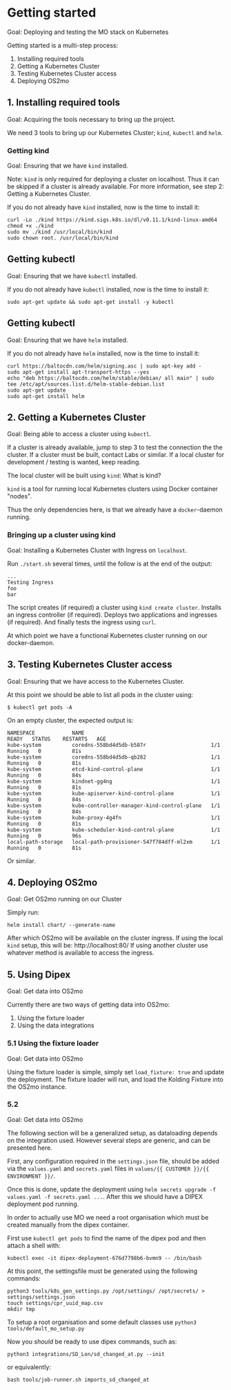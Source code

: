 <!--
SPDX-FileCopyrightText: Magenta ApS

SPDX-License-Identifier: MPL-2.0
-->

# Getting started
Goal: Deploying and testing the MO stack on Kubernetes

Getting started is a multi-step process:
1. Installing required tools
2. Getting a Kubernetes Cluster
3. Testing Kubernetes Cluster access
4. Deploying OS2mo

## 1. Installing required tools
Goal: Acquiring the tools necessary to bring up the project.

We need 3 tools to bring up our Kubernetes Cluster; `kind`, `kubectl` and `helm`.

### Getting kind
Goal: Ensuring that we have `kind` installed.

Note: `kind` is only required for deploying a cluster on localhost.
      Thus it can be skipped if a cluster is already available.
      For more information, see step 2: Getting a Kubernetes Cluster.

If you do not already have `kind` installed, now is the time to install it:
```
curl -Lo ./kind https://kind.sigs.k8s.io/dl/v0.11.1/kind-linux-amd64
chmod +x ./kind
sudo mv ./kind /usr/local/bin/kind
sudo chown root. /usr/local/bin/kind
```

## Getting kubectl
Goal: Ensuring that we have `kubectl` installed.

If you do not already have `kubectl` installed, now is the time to install it:
```
sudo apt-get update && sudo apt-get install -y kubectl
```

## Getting kubectl
Goal: Ensuring that we have `helm` installed.

If you do not already have `helm` installed, now is the time to install it:
```
curl https://baltocdn.com/helm/signing.asc | sudo apt-key add -
sudo apt-get install apt-transport-https --yes
echo "deb https://baltocdn.com/helm/stable/debian/ all main" | sudo tee /etc/apt/sources.list.d/helm-stable-debian.list
sudo apt-get update
sudo apt-get install helm
```

## 2. Getting a Kubernetes Cluster
Goal: Being able to access a cluster using `kubectl`.

If a cluster is already available, jump to step 3 to test the connection the the cluster.
If a cluster must be built, contact Labs or similar.
If a local cluster for development / testing is wanted, keep reading.

The local cluster will be built using `kind`: What is kind?

`kind` is a tool for running local Kubernetes clusters using Docker container "nodes".

Thus the only dependencies here, is that we already have a `docker`-daemon running.

### Bringing up a cluster using kind
Goal: Installing a Kubernetes Cluster with Ingress on `localhost`.

Run `./start.sh` several times, until the follow is at the end of the output:
```
...
Testing Ingress
foo
bar
```
The script creates (if required) a cluster using `kind create cluster`.
Installs an ingress controller (if required).
Deploys two applications and ingresses (if required).
And finally tests the ingress using `curl`.

At which point we have a functional Kubernetes cluster running on our docker-daemon.

## 3. Testing Kubernetes Cluster access
Goal: Ensuring that we have access to the Kubernetes Cluster.

At this point we should be able to list all pods in the cluster using:
```
$ kubectl get pods -A
```
On an empty cluster, the expected output is:
```
NAMESPACE            NAME                                         READY   STATUS    RESTARTS   AGE
kube-system          coredns-558bd4d5db-b587r                     1/1     Running   0          81s
kube-system          coredns-558bd4d5db-qb282                     1/1     Running   0          81s
kube-system          etcd-kind-control-plane                      1/1     Running   0          84s
kube-system          kindnet-gg4ng                                1/1     Running   0          81s
kube-system          kube-apiserver-kind-control-plane            1/1     Running   0          84s
kube-system          kube-controller-manager-kind-control-plane   1/1     Running   0          84s
kube-system          kube-proxy-4g4fn                             1/1     Running   0          81s
kube-system          kube-scheduler-kind-control-plane            1/1     Running   0          96s
local-path-storage   local-path-provisioner-547f784dff-ml2xm      1/1     Running   0          81s
```
Or similar.

## 4. Deploying OS2mo
Goal: Get OS2mo running on our Cluster

Simply run:
```
helm install chart/ --generate-name
```
After which OS2mo will be available on the cluster ingress.
If using the local `kind` setup, this will be: http://localhost:80/
If using another cluster use whatever method is available to access the ingress.

## 5. Using Dipex
Goal: Get data into OS2mo

Currently there are two ways of getting data into OS2mo:
1. Using the fixture loader
2. Using the data integrations

### 5.1 Using the fixture loader
Goal: Get data into OS2mo

Using the fixture loader is simple, simply set `load_fixture: true` and update the deployment.
The fixture loader will run, and load the Kolding Fixture into the OS2mo instance.

### 5.2
Goal: Get data into OS2mo

The following section will be a generalized setup, as dataloading depends on the integration used.
However several steps are generic, and can be presented here.

First, any configuration required in the `settings.json` file, should be added via the `values.yaml`
and `secrets.yaml` files in `values/{{ CUSTOMER }}/{{ ENVIRONMENT }}/`.

Once this is done, update the deployment using `helm secrets upgrade -f values.yaml -f secrets.yaml ...`.
After this we should have a DIPEX deployment pod running.

In order to actually use MO we need a root organisation which must be created manually from the dipex container.

First use `kubectl get pods` to find the name of the dipex pod and then attach a shell with:
```
kubectl exec -it dipex-deployment-676d7798b6-bvmn9 -- /bin/bash
```
At this point, the settingsfile must be generated using the following commands:
```
python3 tools/k8s_gen_settings.py /opt/settings/ /opt/secrets/ > settings/settings.json
touch settings/cpr_uuid_map.csv
mkdir tmp
```
To setup a root organisation and some default classes use `python3 tools/default_mo_setup.py`

Now you _should_ be ready to use dipex commands, such as:
```
python3 integrations/SD_Lon/sd_changed_at.py --init
```
or equivalently:
```
bash tools/job-runner.sh imports_sd_changed_at
```
